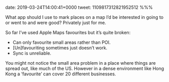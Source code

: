 date: 2019-03-24T14:00:41+0000
tweet: 1109817312821952512
%%%

What app should I use to mark places on a map I’d be interested in going to or went to and were good? Privately just for me.

So far I’ve used Apple Maps favourites but it’s quite broken:

- Can only favourite small areas rather than POI.
- [Un]favouriting sometimes just doesn’t work.
- Sync is unreliable.

You might not notice the small area problem in a place where things are spread out, like much of the US. However in a dense environment like Hong Kong a ‘favourite’ can cover 20 different businesses.
